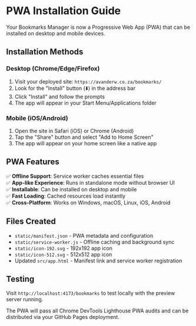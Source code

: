 # PWA Installation Guide

Your Bookmarks Manager is now a Progressive Web App (PWA) that can be installed on desktop and mobile devices.

## Installation Methods

### Desktop (Chrome/Edge/Firefox)
1. Visit your deployed site: `https://avanderw.co.za/bookmarks/`
2. Look for the "Install" button (⬇️) in the address bar
3. Click "Install" and follow the prompts
4. The app will appear in your Start Menu/Applications folder

### Mobile (iOS/Android)
1. Open the site in Safari (iOS) or Chrome (Android)
2. Tap the "Share" button and select "Add to Home Screen"
3. The app will appear on your home screen like a native app

## PWA Features

✅ **Offline Support**: Service worker caches essential files  
✅ **App-like Experience**: Runs in standalone mode without browser UI  
✅ **Installable**: Can be installed on desktop and mobile  
✅ **Fast Loading**: Cached resources load instantly  
✅ **Cross-Platform**: Works on Windows, macOS, Linux, iOS, Android  

## Files Created

- `static/manifest.json` - PWA metadata and configuration
- `static/service-worker.js` - Offline caching and background sync
- `static/icon-192.svg` - 192x192 app icon
- `static/icon-512.svg` - 512x512 app icon
- Updated `src/app.html` - Manifest link and service worker registration

## Testing

Visit `http://localhost:4173/bookmarks` to test locally with the preview server running.

The PWA will pass all Chrome DevTools Lighthouse PWA audits and can be distributed via your GitHub Pages deployment.
